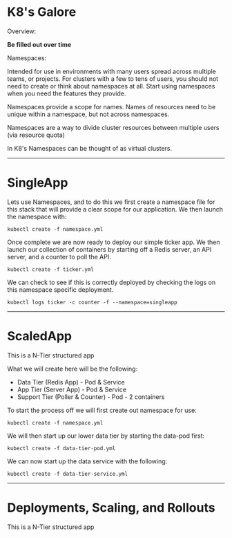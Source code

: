 K8's Galore
======
Overview:

**Be filled out over time**

Namespaces:

Intended for use in environments with many users spread across multiple teams, or projects. For clusters with a few to tens of users, you should not need to create or think about namespaces at all. Start using namespaces when you need the features they provide.

Namespaces provide a scope for names. Names of resources need to be unique within a namespace, but not across namespaces.

Namespaces are a way to divide cluster resources between multiple users (via resource quota)

In K8's Namespaces can be thought of as virtual clusters.

---

# SingleApp
Lets use Namespaces, and to do this we first create a namespace file for this stack that will provide a clear scope for our application. We then launch the namespace with:

`kubectl create -f namespace.yml`

Once complete we are now ready to deploy our simple ticker app. We then launch our collection of containers by starting off a Redis server, an API server, and a counter to poll the API.

`kubectl create -f ticker.yml`

We can check to see if this is correctly deployed by checking the logs on this namespace specific deployment.

`kubectl logs ticker -c counter -f --namespace=singleapp`

---

# ScaledApp
This is a N-Tier structured app

What we will create here will be the following:
- Data Tier (Redis App) - Pod & Service
- App Tier (Server App) - Pod & Service
- Support Tier (Poller & Counter) - Pod - 2 containers

To start the process off we will first create out namespace for use:

`kubectl create -f namespace.yml`

We will then start up our lower data tier by starting the data-pod first:

`kubectl create -f data-tier-pod.yml`

We can now start up the data service with the following:

`kubectl create -f data-tier-service.yml`

---

# Deployments, Scaling, and Rollouts
This is a N-Tier structured app
